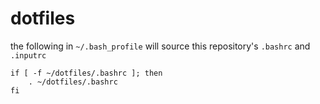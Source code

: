 dotfiles
========

the following in `~/.bash_profile` will source this repository's `.bashrc` and `.inputrc`

```
if [ -f ~/dotfiles/.bashrc ]; then
    . ~/dotfiles/.bashrc
fi
```
